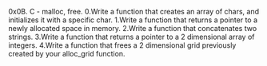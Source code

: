 0x0B. C - malloc, free.
0.Write a function that creates an array of chars, and initializes it with a specific char.
1.Write a function that returns a pointer to a newly allocated space in memory.
2.Write a function that concatenates two strings.
3.Write a function that returns a pointer to a 2 dimensional array of integers.
4.Write a function that frees a 2 dimensional grid previously created by your alloc_grid function.
